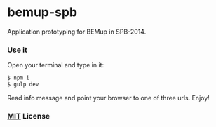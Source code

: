 # bemup-spb

Application prototyping for BEMup in SPB-2014.

### Use it

Open your terminal and type in it:

```bash
$ npm i
$ gulp dev
```
Read info message and point your browser to one of three urls. Enjoy!


### [MIT](http://en.wikipedia.org/wiki/MIT_License) License
